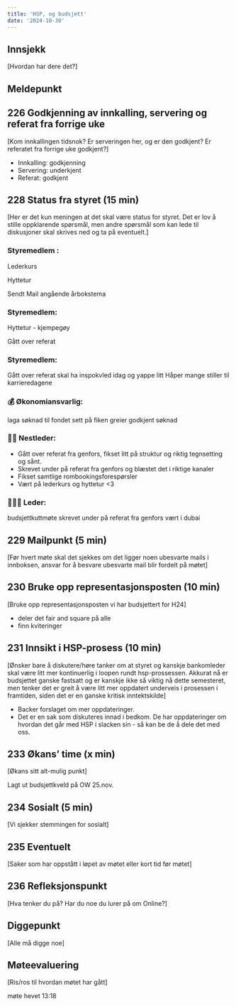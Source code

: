 ```yaml
---
title: 'HSP, og budsjett'
date: '2024-10-30'
---
```


## Innsjekk

[Hvordan har dere det?]

## Meldepunkt

## 226 Godkjenning av innkalling, servering og referat fra forrige uke

[Kom innkallingen tidsnok? Er serveringen her, og er den godkjent? Er referatet fra forrige uke godkjent?]

- Innkalling: godkjenning
- Servering: underkjent
- Referat: godkjent

## 228 Status fra styret (15 min)

[Her er det kun meningen at det skal være status for styret. Det er lov å stille oppklarende spørsmål, men andre spørsmål som kan lede til diskusjoner skal skrives ned og ta på eventuelt.]

### **Styremedlem** : 

Lederkurs

Hyttetur

Sendt Mail angående årbokstema

### **Styremedlem**:

Hyttetur - kjempegøy

Gått over referat

### **Styremedlem**:

Gått over referat
skal ha inspokvled idag og yappe litt
Håper mange stiller til karrieredagene

### **💰** Økonomiansvarlig:

laga søknad til fondet
sett på fiken greier
godkjent søknad

### 👨🏼 Nestleder:

- Gått over referat fra genfors, fikset litt på struktur og riktig tegnsetting og sånt.
- Skrevet under på referat fra genfors og blæstet det i riktige kanaler
- Fikset samtlige rombookingsforespørsler
- Vært på lederkurs og hyttetur <3

### 🧔🏼‍♂️ Leder:

budsjettkuttmøte
skrevet under på referat fra genfors
vært i dubai

## 229 Mailpunkt (5 min)

[Før hvert møte skal det sjekkes om det ligger noen ubesvarte mails i innboksen, ansvar for å besvare ubesvarte mail blir fordelt på møtet]

## 230 Bruke opp representasjonsposten (10 min)

[Bruke opp representasjonsposten vi har budsjettert for H24]

- deler det fair and square på alle
- finn kviteringer

## 231 Innsikt i HSP-prosess (10 min)

[Ønsker bare å diskutere/høre tanker om at styret og kanskje bankomleder skal være litt mer kontinuerlig i loopen rundt hsp-prossessen. Akkurat nå er budsjettet ganske fastsatt og er kanskje ikke så viktig nå dette semesteret, men tenker det er greit å være litt mer oppdatert underveis i prosessen i framtiden, siden det er en ganske kritisk inntektskilde]

- Backer forslaget om mer oppdateringer.
- Det er en sak som diskuteres innad i bedkom. De har oppdateringer om hvordan det går med HSP i slacken sin - så kan be de å dele det med oss.

## 233 Økans’ time (x min)

[Økans sitt alt-mulig punkt]

Lagt ut budsjettkveld på OW 25.nov.

## 234 Sosialt (5 min)

[Vi sjekker stemmingen for sosialt]

## 235 Eventuelt

[Saker som har oppstått i løpet av møtet eller kort tid før møtet]

## 236 Refleksjonspunkt

[Hva tenker du på? Har du noe du lurer på om Online?]

## Diggepunkt

[Alle må digge noe]

## Møteevaluering

[Ris/ros til hvordan møtet har gått]

møte hevet 13:18

